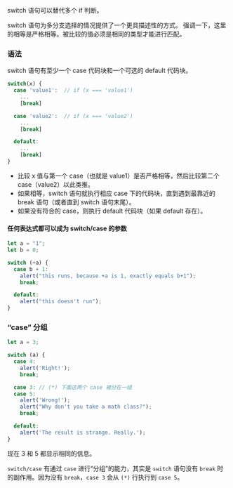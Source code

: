 switch 语句可以替代多个 if 判断。

switch 语句为多分支选择的情况提供了一个更具描述性的方式。
强调一下，这里的相等是严格相等。被比较的值必须是相同的类型才能进行匹配。
###  语法
switch 语句有至少一个 case 代码块和一个可选的 default 代码块。
```js
switch(x) {
  case 'value1':  // if (x === 'value1')
    ...
    [break]

  case 'value2':  // if (x === 'value2')
    ...
    [break]

  default:
    ...
    [break]
}
```
* 比较 x 值与第一个 case（也就是 value1）是否严格相等，然后比较第二个 case（value2）以此类推。
* 如果相等，switch 语句就执行相应 case 下的代码块，直到遇到最靠近的 break 语句（或者直到 switch 语句末尾）。
* 如果没有符合的 case，则执行 default 代码块（如果 default 存在）。

#### 任何表达式都可以成为 switch/case 的参数
```js
let a = "1";
let b = 0;

switch (+a) {
  case b + 1:
    alert("this runs, because +a is 1, exactly equals b+1");
    break;

  default:
    alert("this doesn't run");
}
```
### “case” 分组
```js
let a = 3;

switch (a) {
  case 4:
    alert('Right!');
    break;

  case 3: // (*) 下面这两个 case 被分在一组
  case 5:
    alert('Wrong!');
    alert("Why don't you take a math class?");
    break;

  default:
    alert('The result is strange. Really.');
}
```
现在 3 和 5 都显示相同的信息。

`switch/case` 有通过 `case` 进行“分组”的能力，其实是 `switch` 语句没有 `break` 时的副作用。因为没有 `break`，`case 3` 会从 `(*)` 行执行到 `case 5`。
